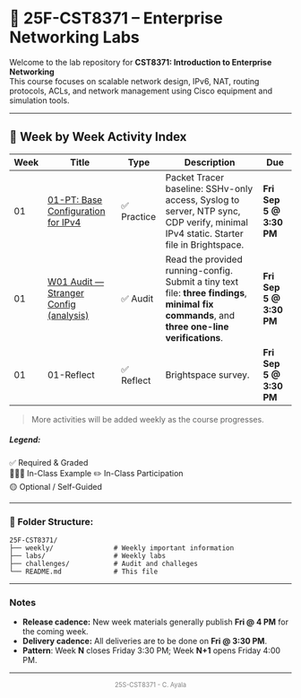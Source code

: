 
# 📘 25F-CST8371 – Enterprise Networking Labs

Welcome to the lab repository for **CST8371: Introduction to Enterprise Networking**  
This course focuses on scalable network design, IPv6, NAT, routing protocols, ACLs, and network management using Cisco equipment and simulation tools.

---

## 📅 Week by Week Activity Index

| Week | Title                                                             | Type       | Description                                                                                                                                    | Due                     |
| ---- | ----------------------------------------------------------------- | ---------- | ---------------------------------------------------------------------------------------------------------------------------------------------- | ----------------------- |
| 01   | [01-PT: Base Configuration for IPv4](labs/w01-PT-Base.md)         | ✅ Practice | Packet Tracer baseline: SSHv-only access, Syslog to server, NTP sync, CDP verify, minimal IPv4 static. Starter file in Brightspace.            | **Fri Sep 5 @ 3:30 PM** |
| 01   | [W01 Audit — Stranger Config (analysis)](challenges/w01-audit.md) | ✅ Audit    | Read the provided running-config. Submit a tiny text file: **three findings**, **minimal fix commands**, and **three one-line verifications**. | **Fri Sep 5 @ 3:30 PM** |
| 01   | 01-Reflect                                                        | ✅ Reflect  | Brightspace survey.                                                                                                                            | **Fri Sep 5 @ 3:30 PM** |

> More activities will be added weekly as the course progresses.
##### **Legend**: 
✅ Required & Graded  
👩🏽‍🏫 In-Class Example
✏️ In-Class Participation  
🟡 Optional / Self-Guided

---

### 📁 Folder Structure:

```
25F-CST8371/
├── weekly/               # Weekly important information
├── labs/                 # Weekly labs
├── challenges/           # Audit and challeges
└── README.md             # This file
```

---
### Notes
- **Release cadence:** New week materials generally publish **Fri @ 4 PM** for the coming week.  
- **Delivery cadence:** All deliveries are to be done on **Fri @ 3:30 PM**.  
- **Pattern**: Week  **N** closes Friday 3:30 PM; Week **N+1** opens Friday 4:00 PM.


---
<p style="font-size: 0.8em; text-align: center; color: gray;">
25S-CST8371 - C. Ayala
</p>
